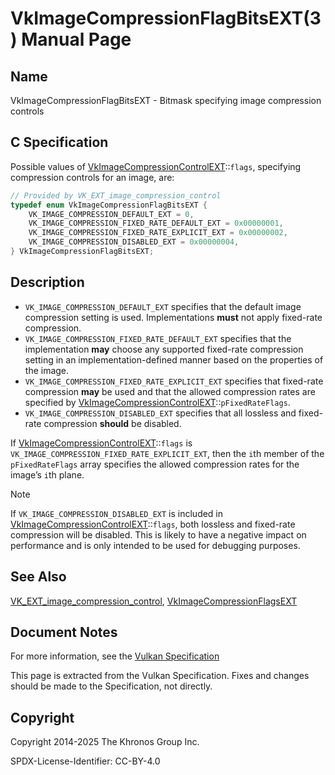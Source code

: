 # VkImageCompressionFlagBitsEXT(3) Manual Page

## Name

VkImageCompressionFlagBitsEXT - Bitmask specifying image compression controls



## [](#_c_specification)C Specification

Possible values of [VkImageCompressionControlEXT](https://registry.khronos.org/vulkan/specs/latest/man/html/VkImageCompressionControlEXT.html)::`flags`, specifying compression controls for an image, are:

```c++
// Provided by VK_EXT_image_compression_control
typedef enum VkImageCompressionFlagBitsEXT {
    VK_IMAGE_COMPRESSION_DEFAULT_EXT = 0,
    VK_IMAGE_COMPRESSION_FIXED_RATE_DEFAULT_EXT = 0x00000001,
    VK_IMAGE_COMPRESSION_FIXED_RATE_EXPLICIT_EXT = 0x00000002,
    VK_IMAGE_COMPRESSION_DISABLED_EXT = 0x00000004,
} VkImageCompressionFlagBitsEXT;
```

## [](#_description)Description

- `VK_IMAGE_COMPRESSION_DEFAULT_EXT` specifies that the default image compression setting is used. Implementations **must** not apply fixed-rate compression.
- `VK_IMAGE_COMPRESSION_FIXED_RATE_DEFAULT_EXT` specifies that the implementation **may** choose any supported fixed-rate compression setting in an implementation-defined manner based on the properties of the image.
- `VK_IMAGE_COMPRESSION_FIXED_RATE_EXPLICIT_EXT` specifies that fixed-rate compression **may** be used and that the allowed compression rates are specified by [VkImageCompressionControlEXT](https://registry.khronos.org/vulkan/specs/latest/man/html/VkImageCompressionControlEXT.html)::`pFixedRateFlags`.
- `VK_IMAGE_COMPRESSION_DISABLED_EXT` specifies that all lossless and fixed-rate compression **should** be disabled.

If [VkImageCompressionControlEXT](https://registry.khronos.org/vulkan/specs/latest/man/html/VkImageCompressionControlEXT.html)::`flags` is `VK_IMAGE_COMPRESSION_FIXED_RATE_EXPLICIT_EXT`, then the `i`th member of the `pFixedRateFlags` array specifies the allowed compression rates for the image’s `i`th plane.

Note

If `VK_IMAGE_COMPRESSION_DISABLED_EXT` is included in [VkImageCompressionControlEXT](https://registry.khronos.org/vulkan/specs/latest/man/html/VkImageCompressionControlEXT.html)::`flags`, both lossless and fixed-rate compression will be disabled. This is likely to have a negative impact on performance and is only intended to be used for debugging purposes.

## [](#_see_also)See Also

[VK\_EXT\_image\_compression\_control](https://registry.khronos.org/vulkan/specs/latest/man/html/VK_EXT_image_compression_control.html), [VkImageCompressionFlagsEXT](https://registry.khronos.org/vulkan/specs/latest/man/html/VkImageCompressionFlagsEXT.html)

## [](#_document_notes)Document Notes

For more information, see the [Vulkan Specification](https://registry.khronos.org/vulkan/specs/latest/html/vkspec.html#VkImageCompressionFlagBitsEXT)

This page is extracted from the Vulkan Specification. Fixes and changes should be made to the Specification, not directly.

## [](#_copyright)Copyright

Copyright 2014-2025 The Khronos Group Inc.

SPDX-License-Identifier: CC-BY-4.0